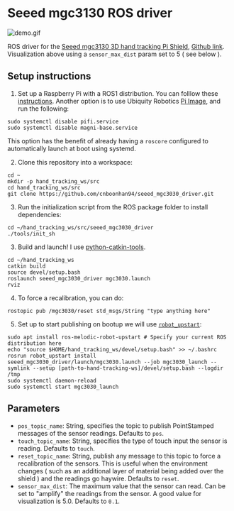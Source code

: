 # Seeed mgc3130 ROS driver
![demo.gif](demo.gif)

ROS driver for the [Seeed mgc3130 3D hand tracking Pi Shield](http://wiki.seeedstudio.com/3D-Gesture-Tracking-Shield-for-Raspberry-Pi-MGC3130/), [Github link](https://github.com/Seeed-Studio/Seeed_mgc3x30.git). Visualization above using a `sensor_max_dist` param set to 5 ( see below ).

## Setup instructions
1. Set up a Raspberry Pi with a ROS1 distribution. You can folllow these [instructions](http://wiki.ros.org/ROSberryPi/Installing%20ROS%20Kinetic%20on%20the%20Raspberry%20Pi). Another option is to use Ubiquity Robotics [Pi Image](https://downloads.ubiquityrobotics.com/pi.html), and run the following:
```
sudo systemctl disable pifi.service
sudo systemctl disable magni-base.service
``` 
This option has the benefit of already having a `roscore` configured to automatically launch at boot using systemd.

2. Clone this repository into a workspace:
```
cd ~
mkdir -p hand_tracking_ws/src
cd hand_tracking_ws/src
git clone https://github.com/cnboonhan94/seeed_mgc3030_driver.git
```
3. Run the initialization script from the ROS package folder to install dependencies:
```
cd ~/hand_tracking_ws/src/seeed_mgc3030_driver
./tools/init_sh
```

3. Build and launch! I use [python-catkin-tools](https://catkin-tools.readthedocs.io/en/latest/installing.html).
```
cd ~/hand_tracking_ws
catkin build 
source devel/setup.bash
roslaunch seeed_mgc3030_driver mgc3030.launch
rviz
```

4. To force a recalibration, you can do:
```
rostopic pub /mgc3030/reset std_msgs/String "type anything here"
```

5. Set up to start publishing on bootup we will use [`robot_upstart`](https://github.com/clearpathrobotics/robot_upstart):
``` (Note, still has issues as it seems hardware initialization doesn't work)
sudo apt install ros-melodic-robot-upstart # Specify your current ROS distribution here
echo "source $HOME/hand_tracking_ws/devel/setup.bash" >> ~/.bashrc
rosrun robot_upstart install seeed_mgc3030_driver/launch/mgc3030.launch --job mgc3030_launch --symlink --setup [path-to-hand-tracking-ws]/devel/setup.bash --logdir /tmp
sudo systemctl daemon-reload
sudo systemctl start mgc3030_launch
```

## Parameters
- `pos_topic_name`: String, specifies the topic to publish PointStamped messages of the sensor readings. Defaults to `pos`.
- `touch_topic_name`: String, specifies the type of touch input the sensor is reading. Defaults to `touch`.
- `reset_topic_name`: String, publish any message to this topic to force a recalibration of the sensors. This is useful when the environment changes ( such as an additional layer of material being added over the shield ) and the readings go haywire. Defaults to `reset`.
- `sensor_max_dist`: The maximum value that the sensor can read. Can be set to "amplify" the readings from the sensor. A good value for visualization is 5.0. Defaults to `0.1`.
